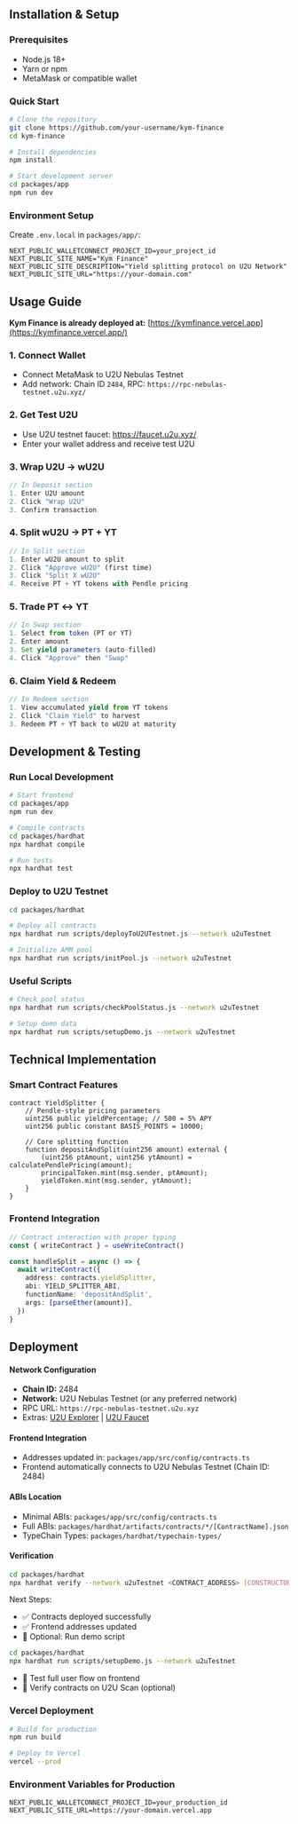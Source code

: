 ## Installation & Setup

### Prerequisites

- Node.js 18+
- Yarn or npm
- MetaMask or compatible wallet

### Quick Start

```bash
# Clone the repository
git clone https://github.com/your-username/kym-finance
cd kym-finance

# Install dependencies
npm install

# Start development server
cd packages/app
npm run dev
```

### Environment Setup

Create `.env.local` in `packages/app/`:

```env
NEXT_PUBLIC_WALLETCONNECT_PROJECT_ID=your_project_id
NEXT_PUBLIC_SITE_NAME="Kym Finance"
NEXT_PUBLIC_SITE_DESCRIPTION="Yield splitting protocol on U2U Network"
NEXT_PUBLIC_SITE_URL="https://your-domain.com"
```

## Usage Guide

**Kym Finance is already deployed at:** [https://kymfinance.vercel.app](https://kymfinance.vercel.app/)

### 1. Connect Wallet

- Connect MetaMask to U2U Nebulas Testnet
- Add network: Chain ID `2484`, RPC: `https://rpc-nebulas-testnet.u2u.xyz/`

### 2. Get Test U2U

- Use U2U testnet faucet: https://faucet.u2u.xyz/
- Enter your wallet address and receive test U2U

### 3. Wrap U2U → wU2U

```typescript
// In Deposit section
1. Enter U2U amount
2. Click "Wrap U2U"
3. Confirm transaction
```

### 4. Split wU2U → PT + YT

```typescript
// In Split section
1. Enter wU2U amount to split
2. Click "Approve wU2U" (first time)
3. Click "Split X wU2U"
4. Receive PT + YT tokens with Pendle pricing
```

### 5. Trade PT ↔ YT

```typescript
// In Swap section
1. Select from token (PT or YT)
2. Enter amount
3. Set yield parameters (auto-filled)
4. Click "Approve" then "Swap"
```

### 6. Claim Yield & Redeem

```typescript
// In Redeem section
1. View accumulated yield from YT tokens
2. Click "Claim Yield" to harvest
3. Redeem PT + YT back to wU2U at maturity
```

## Development & Testing

### Run Local Development

```bash
# Start frontend
cd packages/app
npm run dev

# Compile contracts
cd packages/hardhat
npx hardhat compile

# Run tests
npx hardhat test
```

### Deploy to U2U Testnet

```bash
cd packages/hardhat

# Deploy all contracts
npx hardhat run scripts/deployToU2UTestnet.js --network u2uTestnet

# Initialize AMM pool
npx hardhat run scripts/initPool.js --network u2uTestnet
```

### Useful Scripts

```bash
# Check pool status
npx hardhat run scripts/checkPoolStatus.js --network u2uTestnet

# Setup demo data
npx hardhat run scripts/setupDemo.js --network u2uTestnet
```

## Technical Implementation

### Smart Contract Features

```solidity
contract YieldSplitter {
    // Pendle-style pricing parameters
    uint256 public yieldPercentage; // 500 = 5% APY
    uint256 public constant BASIS_POINTS = 10000;

    // Core splitting function
    function depositAndSplit(uint256 amount) external {
        (uint256 ptAmount, uint256 ytAmount) = calculatePendlePricing(amount);
        principalToken.mint(msg.sender, ptAmount);
        yieldToken.mint(msg.sender, ytAmount);
    }
}
```

### Frontend Integration

```typescript
// Contract interaction with proper typing
const { writeContract } = useWriteContract()

const handleSplit = async () => {
  await writeContract({
    address: contracts.yieldSplitter,
    abi: YIELD_SPLITTER_ABI,
    functionName: 'depositAndSplit',
    args: [parseEther(amount)],
  })
}
```

## Deployment

#### Network Configuration

- **Chain ID:** 2484
- **Network:** U2U Nebulas Testnet (or any preferred network)
- RPC URL: `https://rpc-nebulas-testnet.u2u.xyz`
- Extras: [U2U Explorer](https://testnet.u2uscan.xyz/) | [U2U Faucet](https://faucet.u2u.xyz/)

#### Frontend Integration
- Addresses updated in: `packages/app/src/config/contracts.ts`  
- Frontend automatically connects to U2U Nebulas Testnet (Chain ID: 2484)

#### ABIs Location
- Minimal ABIs: `packages/app/src/config/contracts.ts`  
- Full ABIs: `packages/hardhat/artifacts/contracts/*/[ContractName].json`  
- TypeChain Types: `packages/hardhat/typechain-types/`

#### Verification
```bash
cd packages/hardhat
npx hardhat verify --network u2uTestnet <CONTRACT_ADDRESS> [CONSTRUCTOR_ARGS]
```

Next Steps:
- ✅ Contracts deployed successfully
- ✅ Frontend addresses updated
- 🔄 Optional: Run demo script
```bash
cd packages/hardhat
npx hardhat run scripts/setupDemo.js --network u2uTestnet
```
- 🔄 Test full user flow on frontend
- 🔄 Verify contracts on U2U Scan (optional)

### Vercel Deployment

```bash
# Build for production
npm run build

# Deploy to Vercel
vercel --prod
```

### Environment Variables for Production

```env
NEXT_PUBLIC_WALLETCONNECT_PROJECT_ID=your_production_id
NEXT_PUBLIC_SITE_URL=https://your-domain.vercel.app
```
